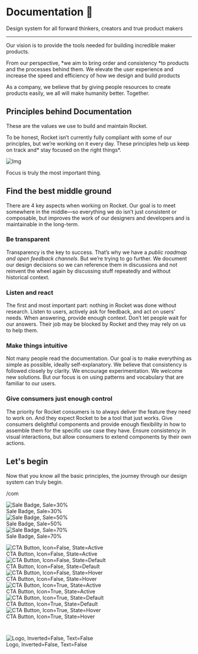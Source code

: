 
# Documentation 🚀

Design system for all forward thinkers, creators and true product makers

---

Our vision is to provide the tools needed for building incredible maker products.

From our perspective, *we aim to bring order and consistency *to products and the processes behind them. We elevate the user experience and increase the speed and efficiency of how we design and build products

As a company, we believe that by giving people resources to create products easily, we all will make humanity better. Together.

## Principles behind Documentation

These are the values we use to build and maintain Rocket.

To be honest, Rocket isn’t currently fully compliant with some of our principles, but we’re working on it every day. These principles help us keep on track and* stay focused on the right things*.

![Img](https://studio-assets.supernova.io/design-systems/14533/9289758a-6300-472a-bbc6-a57098081abf.jpeg?Expires=1990828800&Policy=eyJTdGF0ZW1lbnQiOlt7IlJlc291cmNlIjoiaHR0cHM6Ly9zdHVkaW8tYXNzZXRzLnN1cGVybm92YS5pby9kZXNpZ24tc3lzdGVtcy8xNDUzMy85Mjg5NzU4YS02MzAwLTQ3MmEtYmJjNi1hNTcwOTgwODFhYmYuanBlZyIsIkNvbmRpdGlvbiI6eyJEYXRlTGVzc1RoYW4iOnsiQVdTOkVwb2NoVGltZSI6MTk5MDgyODgwMH19fV19&Signature=E9DL6D-ZtS~4qaH18y5tnHC4gtpQUzZb85NmDFMuezn~MaWHPSumzBv6tXkxGqSgGyKh~9FaYnbfHkcJhU~4F~jdbuY70gbRxUpvnBtyCpz8o0mci-d2A9WoIZ3RGl11izD3c2WMfUaKhSaFlUw8cTGP-9vrqeUi58O2P4zYT9eAeyvOIFzQXgIgljhxiB9mIVU5a4j1vDL8ntJpagEZukKRskOgMrrB4LNQ-nRsvXFF7W5C5EkdoZPZf4jFxcQu2Yj6M9-bqNBXubYMsYYhEXqvqUOAnYVaE59E5PSSe43HKv2gp1ajSJ3ttHtTtCITO8Vyfh1FoTl03Z18ki8iZg__&Key-Pair-Id=APKAJGK34LCCAUR7N6LA)

Focus is truly the most important thing.

## Find the best middle ground

There are 4 key aspects when working on Rocket. Our goal is to meet somewhere in the middle—so everything we do isn’t just consistent or composable, but improves the work of our designers and developers and is maintainable in the long-term.

### Be transparent

Transparency is the key to success. That’s why we have a *public roadmap and open feedback channels*. But we’re trying to go further. We document our design decisions so we can reference them in discussions and not reinvent the wheel again by discussing stuff repeatedly and without historical context.

### Listen and react

The first and most important part: nothing in Rocket was done without research. Listen to users, actively ask for feedback, and act on users’ needs. When answering, provide enough context. Don’t let people wait for our answers. Their job may be blocked by Rocket and they may rely on us to help them.

### Make things intuitive

Not many people read the documentation. Our goal is to make everything as simple as possible, ideally self-explanatory. We believe that consistency is followed closely by clarity. We encourage experimentation. We welcome new solutions. But our focus is on using patterns and vocabulary that are familiar to our users.

### Give consumers just enough control

The priority for Rocket consumers is to always deliver the feature they need to work on. And they expect Rocket to be a tool that just works. Give consumers delightful components and provide enough flexibility in how to assemble them for the specific use case they have. Ensure consistency in visual interactions, but allow consumers to extend components by their own actions.

## Let's begin

Now that you know all the basic principles, the journey through our design system can truly begin.

/com

  
![Sale Badge, Sale=30%](https://studio-assets.supernova.io/design-systems/14533/c7a7e433-3e0e-4b46-a671-ad9ff1f2ec9e.png?Expires=1990828800&Policy=eyJTdGF0ZW1lbnQiOlt7IlJlc291cmNlIjoiaHR0cHM6Ly9zdHVkaW8tYXNzZXRzLnN1cGVybm92YS5pby9kZXNpZ24tc3lzdGVtcy8xNDUzMy9jN2E3ZTQzMy0zZTBlLTRiNDYtYTY3MS1hZDlmZjFmMmVjOWUucG5nIiwiQ29uZGl0aW9uIjp7IkRhdGVMZXNzVGhhbiI6eyJBV1M6RXBvY2hUaW1lIjoxOTkwODI4ODAwfX19XX0_&Signature=B5Wb-BNSwZ0n0tb8uaDn51SEE5fexiQwMixfnp~6D-1oWezGR83cGI8C~0pObKZtCyT5mJ~9kCLGisn7xCFoCPjYjAyel3rxbZkuwUcfOqp5j0r00c7TuPMGbiKTtExzD2vxDFo0QDRlyfAHL68dliECzCFhVpYuLRx2-7annfKqginzxSOVzAN7fDA0sDyTgBmC8-nNebl1AXb~nqHyvJnodZBFoen~JM1MmwnFTeOr4XVfMjDx7wbPMCnxxSrT4qoRGaETyCGH2VbWPmHyuKdNgVbNTIS~wnQ2Uz~scDkDuzkKTEpgLWZgdQ~Yk93gDxBRCGIJkT6tyQS~nxTupw__&Key-Pair-Id=APKAJGK34LCCAUR7N6LA)  
Sale Badge, Sale=30%  
![Sale Badge, Sale=50%](https://studio-assets.supernova.io/design-systems/14533/0f12e8ac-b628-40bb-afc2-391433c6e812.png?Expires=1990828800&Policy=eyJTdGF0ZW1lbnQiOlt7IlJlc291cmNlIjoiaHR0cHM6Ly9zdHVkaW8tYXNzZXRzLnN1cGVybm92YS5pby9kZXNpZ24tc3lzdGVtcy8xNDUzMy8wZjEyZThhYy1iNjI4LTQwYmItYWZjMi0zOTE0MzNjNmU4MTIucG5nIiwiQ29uZGl0aW9uIjp7IkRhdGVMZXNzVGhhbiI6eyJBV1M6RXBvY2hUaW1lIjoxOTkwODI4ODAwfX19XX0_&Signature=Bs4y-A1AsMJ58PUg27~V9b-h8naOJeyGlFEZJSJwsHr98umNcaWL3WCsuN6ix7oNal7TIheyAothG9FVKOaUia5~M03p0OiC7mWQB2Nop6xWZDPVEhPVRmqgGctJle~g2t0yTA6Jjymxq1g1DgSj1uA1Oz3iSdop6oboHexaYKKwDSCOKz867Ek-MN~y3vyjFMe1TMgk4kpoYKsrOle1EzGU1Eu7aSBzREGKHDhPw~t3jATMkhKwlqWIRj8K9vRnRAO-bHXb~2aMgi6zzYlzNrMA6yYK1oH9o9FbvJKx8HgcB~GBRaJxoNa1XGTF~E3V9nUTlnHfiNewecoxABCJ3A__&Key-Pair-Id=APKAJGK34LCCAUR7N6LA)  
Sale Badge, Sale=50%  
![Sale Badge, Sale=70%](https://studio-assets.supernova.io/design-systems/14533/0bdf37de-160e-4035-a6de-bae32cec25ea.png?Expires=1990828800&Policy=eyJTdGF0ZW1lbnQiOlt7IlJlc291cmNlIjoiaHR0cHM6Ly9zdHVkaW8tYXNzZXRzLnN1cGVybm92YS5pby9kZXNpZ24tc3lzdGVtcy8xNDUzMy8wYmRmMzdkZS0xNjBlLTQwMzUtYTZkZS1iYWUzMmNlYzI1ZWEucG5nIiwiQ29uZGl0aW9uIjp7IkRhdGVMZXNzVGhhbiI6eyJBV1M6RXBvY2hUaW1lIjoxOTkwODI4ODAwfX19XX0_&Signature=lsrDl0pklLTxqqJM6ZeTY3H6LpOR2v8~VHdb4C-r6GqcJWitoIi-3nvvNf3o012u-7BGJczAW0yWVlQOO2QpGp3CCvBLVguHNiGmPZwGNFqwvKGJmipxOAx85SQ7vEA1H2vte9n1Wl164j2KDntK-fhEHm3dTgdaDwmFGdOdnoUNj1EAckCK3ls6s6pPPdaNQaIquxHf39zhPsscxgba~cBESEwxhBNlS5ZcUsAiZqydhTdypEl7op4zGat0lZKqVPv9EJl6npQKV0j1BD3gUr-m4zJa0ZBISOoE2lVMwgzygzUIWCnKOlvBib8pzPf-cfyJuCwpmMLk8XUVoi07zA__&Key-Pair-Id=APKAJGK34LCCAUR7N6LA)  
Sale Badge, Sale=70%  


  
![CTA Button, Icon=False, State=Active](https://studio-assets.supernova.io/design-systems/14533/96fcef9b-eff5-477e-99b4-4e42ae6c0fd0.png?Expires=1990828800&Policy=eyJTdGF0ZW1lbnQiOlt7IlJlc291cmNlIjoiaHR0cHM6Ly9zdHVkaW8tYXNzZXRzLnN1cGVybm92YS5pby9kZXNpZ24tc3lzdGVtcy8xNDUzMy85NmZjZWY5Yi1lZmY1LTQ3N2UtOTliNC00ZTQyYWU2YzBmZDAucG5nIiwiQ29uZGl0aW9uIjp7IkRhdGVMZXNzVGhhbiI6eyJBV1M6RXBvY2hUaW1lIjoxOTkwODI4ODAwfX19XX0_&Signature=WIDus4JPvs6EtJvWDRVLVzwz9OswpCyZ5l3-Qgly1K~RAWR04HkM1qc2DBotG~V8jx2rum8tN6EPpo9oiuD6B9Xt2291hB1JCIJHyCUoWbVwXQSekJqkm3~i0Ifb62vcwu301llVTrjLsjSxfhb9BYTnriEm~sfJTu~pdyezIiWSmattI1sm032kQjZsaoz7sldtfIeHcJpcTyd6PbOdM-efwTVtBI9bKsyRplmFSEQ~0exPd5VB1LuKdCJZ0vcM84r8VqJ5CFgPtThSyIBg~Qw0Ut5xnAkpPNZrR7PcbLuNQB6fV6Cn4HY7dCrp60Zpj-6FV8R~xxgAakC0tuUIMQ__&Key-Pair-Id=APKAJGK34LCCAUR7N6LA)  
CTA Button, Icon=False, State=Active  
![CTA Button, Icon=False, State=Default](https://studio-assets.supernova.io/design-systems/14533/7a780d8d-9b14-41d4-80b9-aba6e7d0b862.png?Expires=1990828800&Policy=eyJTdGF0ZW1lbnQiOlt7IlJlc291cmNlIjoiaHR0cHM6Ly9zdHVkaW8tYXNzZXRzLnN1cGVybm92YS5pby9kZXNpZ24tc3lzdGVtcy8xNDUzMy83YTc4MGQ4ZC05YjE0LTQxZDQtODBiOS1hYmE2ZTdkMGI4NjIucG5nIiwiQ29uZGl0aW9uIjp7IkRhdGVMZXNzVGhhbiI6eyJBV1M6RXBvY2hUaW1lIjoxOTkwODI4ODAwfX19XX0_&Signature=KTOiCO~6SvXTFzbKX~BtP5hRQ1mIGYB1bNQllSVeUYeBzpyAyam6auWMzelARxtJqs34ApIM9Ij4dkXQOEAgRB92KjiP91rPEiVBycWRODaicH5BfhBW6K10YBY6qCkxx~PQd5RTXwB5fnxhK-nHj4xunUJMGLvS-OwqjU0pn9-ZmqQTLvv7dsq~Sy7AhcoKVIYdBSJa7pLxzsZGqIbKDrqs~wIWydQ4g6t7FlelLJdHDLPXH4gEy4VdkUEz62HSxNPbMWJ-aCzbKyu5PXiMLS9JcHQTBxkqq9gE89fxmUGfGX84zBK-hBImEDLmFwH-JicdRFPSKk8nwQrFfE0ByA__&Key-Pair-Id=APKAJGK34LCCAUR7N6LA)  
CTA Button, Icon=False, State=Default  
![CTA Button, Icon=False, State=Hover](https://studio-assets.supernova.io/design-systems/14533/516e3db5-67d5-44af-ba6b-dee38b9cbd02.png?Expires=1990828800&Policy=eyJTdGF0ZW1lbnQiOlt7IlJlc291cmNlIjoiaHR0cHM6Ly9zdHVkaW8tYXNzZXRzLnN1cGVybm92YS5pby9kZXNpZ24tc3lzdGVtcy8xNDUzMy81MTZlM2RiNS02N2Q1LTQ0YWYtYmE2Yi1kZWUzOGI5Y2JkMDIucG5nIiwiQ29uZGl0aW9uIjp7IkRhdGVMZXNzVGhhbiI6eyJBV1M6RXBvY2hUaW1lIjoxOTkwODI4ODAwfX19XX0_&Signature=euM-TTvOO2FQ8ZTv6yB-LHgFSjgZmxVOoOyXivAIywyHYLqj7WfUYANy6i8JvxWyoAEuVcQYfkZGK7NANJEzvgCAZxcxEoiqqkLMWe-L4-IG9Dd44j8lfInLrHkAzmwfbkM5hXpMLy3vSsN90NDlBhMCX2hBGULmU15YgmzPTsf0N6cA-T8X2Ybo-sUWvn3Xc49dsYJLK8FKCqLnE1N1lb6YfV--I2jk9BPbPtzP2HnAkfl8SKamTrDb41QAqp9fMeEc660dR5uivnDkHhhlQaLG4T7kg36glXGyCPzIn~XEAA1zRrTfzExoKfT01HgG-Ugq2gEaMOnZmP5fFPXhzQ__&Key-Pair-Id=APKAJGK34LCCAUR7N6LA)  
CTA Button, Icon=False, State=Hover  
![CTA Button, Icon=True, State=Active](https://studio-assets.supernova.io/design-systems/14533/85bbcc75-70eb-4bfc-b5cf-cae0c149130e.png?Expires=1990828800&Policy=eyJTdGF0ZW1lbnQiOlt7IlJlc291cmNlIjoiaHR0cHM6Ly9zdHVkaW8tYXNzZXRzLnN1cGVybm92YS5pby9kZXNpZ24tc3lzdGVtcy8xNDUzMy84NWJiY2M3NS03MGViLTRiZmMtYjVjZi1jYWUwYzE0OTEzMGUucG5nIiwiQ29uZGl0aW9uIjp7IkRhdGVMZXNzVGhhbiI6eyJBV1M6RXBvY2hUaW1lIjoxOTkwODI4ODAwfX19XX0_&Signature=FnHgihQzoQx9ZrGMW4wdr8T2WmH~MNfFmH0YGgqhv8DIdW5DbuK2oR69SFmbiSGtdf9PjmHLNYXU2GE5eeWF~wYe6DbxyKWAJU1R3Vp8TC5k34L8gNdtXghYCZDlzPbo5964y0ukWCxoyfetjyVc8I3eROdpVpjWSZYp6t~GgfPh~6MDoeGjrdf21SA0azr~nKaNsqo3XYr84HqtiChU6tsl12pqZUlZIKt3FLkYCDML6gW~auZPhHOuBFLPITvAjNDsYgCHmOBPFXy57emR0W8vlX9cQPV27EbOMJiDnV2njilfv4DryfsCRwYjeHkO8xzOC6GsygWnrjo0CL6N6g__&Key-Pair-Id=APKAJGK34LCCAUR7N6LA)  
CTA Button, Icon=True, State=Active  
![CTA Button, Icon=True, State=Default](https://studio-assets.supernova.io/design-systems/14533/e53201f3-e217-45e1-b9e8-3c91db7b7a14.png?Expires=1990828800&Policy=eyJTdGF0ZW1lbnQiOlt7IlJlc291cmNlIjoiaHR0cHM6Ly9zdHVkaW8tYXNzZXRzLnN1cGVybm92YS5pby9kZXNpZ24tc3lzdGVtcy8xNDUzMy9lNTMyMDFmMy1lMjE3LTQ1ZTEtYjllOC0zYzkxZGI3YjdhMTQucG5nIiwiQ29uZGl0aW9uIjp7IkRhdGVMZXNzVGhhbiI6eyJBV1M6RXBvY2hUaW1lIjoxOTkwODI4ODAwfX19XX0_&Signature=XU~YlYr6mPcyWNMKoR85inSMWu7VUxYANpKt1gUqCarGwTTr2zKfiLm-xgaUv-HWm0qKMipwhUdC97ZtqHrgp3JngGEt~gN7C5yy1JRh7q9W8qTSuqS~8drqrbkptJagJRMqdnhYA9xnzlv0RsilJtjUUCB~zsEo4LIvKfS~wIBg4cgoNXdQ5dh0TDNY1C1VdnnComDH0kZDUQzzGHEdc~zZF7mWZRdusmYcQT8LuhcilV3QCt0LNe6fAXQs2zDbKH0a8VpH9ToJH62FnCiuRkuPn7I-75~17hJzRP4ZpDylnE0RpTgY6IlYA4OWuYxFfUY0syYmOgEMs47BnwZI2Q__&Key-Pair-Id=APKAJGK34LCCAUR7N6LA)  
CTA Button, Icon=True, State=Default  
![CTA Button, Icon=True, State=Hover](https://studio-assets.supernova.io/design-systems/14533/cc0d587a-8819-44c4-a67b-45958eb1a27d.png?Expires=1990828800&Policy=eyJTdGF0ZW1lbnQiOlt7IlJlc291cmNlIjoiaHR0cHM6Ly9zdHVkaW8tYXNzZXRzLnN1cGVybm92YS5pby9kZXNpZ24tc3lzdGVtcy8xNDUzMy9jYzBkNTg3YS04ODE5LTQ0YzQtYTY3Yi00NTk1OGViMWEyN2QucG5nIiwiQ29uZGl0aW9uIjp7IkRhdGVMZXNzVGhhbiI6eyJBV1M6RXBvY2hUaW1lIjoxOTkwODI4ODAwfX19XX0_&Signature=U4szvsXkuHaG1-5xbcMP4Pgfr-9Gm4PCRbMe-L9mLBCJB-YlTz~tcgkqIfTD-tl-dhVM~-tfPAQECQghigjhOFkhx2Sn0JfK74-jJ1KGgWO5udSYDa4-rBGzl1gMQl30ZN8e5bM96Y9KYNWvdgdGfbBF-j3yn6p5lpY-lx0uPgKDHiUmo1rhp2iH9NUs-jqLK42Tpiqok4lTCN-XdbP-x4MlT7BLnlSrorg60Ore-GeBYHm0fKDD1xo4yugdVQlWB-1eveaCHCVLVpCqVkSFhG3Z3FTSML5I1vU3f3ciIjDpk3N8un~hsu~gD6aZ1s5X9CNsE9NKhNdeOJIcYQDAiA__&Key-Pair-Id=APKAJGK34LCCAUR7N6LA)  
CTA Button, Icon=True, State=Hover  


```javascript  
  
```

  
![Logo, Inverted=False, Text=False](https://studio-assets.supernova.io/design-systems/14533/09314cce-305b-43a1-baa0-ed98da8c8987.png?Expires=1990828800&Policy=eyJTdGF0ZW1lbnQiOlt7IlJlc291cmNlIjoiaHR0cHM6Ly9zdHVkaW8tYXNzZXRzLnN1cGVybm92YS5pby9kZXNpZ24tc3lzdGVtcy8xNDUzMy8wOTMxNGNjZS0zMDViLTQzYTEtYmFhMC1lZDk4ZGE4Yzg5ODcucG5nIiwiQ29uZGl0aW9uIjp7IkRhdGVMZXNzVGhhbiI6eyJBV1M6RXBvY2hUaW1lIjoxOTkwODI4ODAwfX19XX0_&Signature=GPww6HTe~fM5XyfT-qJxlN3wDH-vDB7RvuQCNYC-s~zDcwHRQdZkUxCYHK2HogUU8CoP6SJvn0759fulCRN-HgXSh8pX-TgG9QoQFsE-2unElPgaUtmzOhD6A5nJ7uPCl8sf~irLc~BUx-m4B56-RuWAWrnVUsO6djwUFnxV6XEfoy5XDIaBsxdXOTg4I30oHiJ4rf5Lo7sJN9M7dQtIG9r-2Tyrf27e8C--ctJd3dn-GL1ajJCmU44nZUUUNCGBXr0a7UI0KBVWiaCAxlyS5-6mwEH9eR86TtQRaXaFMUo7~o2ibhN85LwjdfMJThWtdcyPceLGZ4EPiZJMbvMjbg__&Key-Pair-Id=APKAJGK34LCCAUR7N6LA)  
Logo, Inverted=False, Text=False  


  
  
